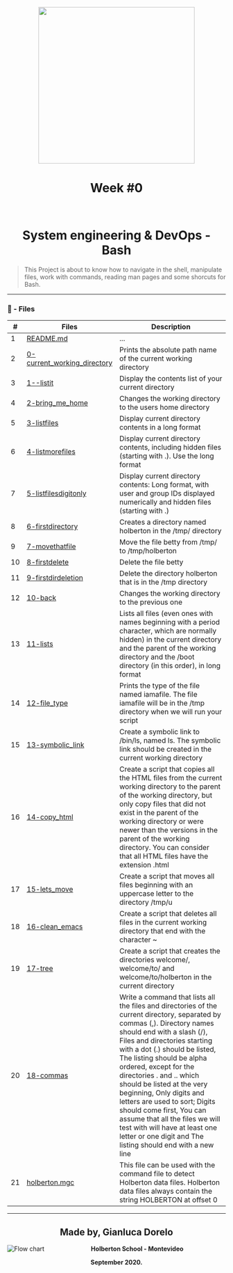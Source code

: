 <p align="center">
  <img src="https://www.holbertonschool.com/holberton-logo.png" width="360"/>
   <h1 align="center">Week #0</h1>
    <br>

<h1 align="center">System engineering & DevOps - Bash</h1>


> This Project is about to know how to navigate in the shell, manipulate files, work with commands, reading man pages and some shorcuts for Bash.
---
### :memo: - Files

#|Files|Description
---|---|---
1|[README.md](./README.md)| ...
2|[0-current_working_directory](./0-current_working_directory)|Prints the absolute path name of the current working directory
3|[1--listit](./1--listit)|Display the contents list of your current directory
4|[2-bring_me_home](./2-bring_me_home)|Changes the working directory to the users home directory
5|[3-listfiles](./3-listfiles)|Display current directory contents in a long format
6|[4-listmorefiles](./4-listmorefiles)|Display current directory contents, including hidden files (starting with .). Use the long format
7|[5-listfilesdigitonly](./5-listfilesdigitonly)|Display current directory contents: Long format, with user and group IDs displayed numerically and hidden files (starting with .)
8|[6-firstdirectory](./6-firstdirectory)|Creates a directory named holberton in the /tmp/ directory
9|[7-movethatfile](./7-movethatfile)|Move the file betty from /tmp/ to /tmp/holberton
10|[8-firstdelete](./8-firstdelete)|Delete the file betty
11|[9-firstdirdeletion](./9-firstdirdeletion)|Delete the directory holberton that is in the /tmp directory
12|[10-back](./10-back)|Changes the working directory to the previous one
13|[11-lists](./11-lists)|Lists all files (even ones with names beginning with a period character, which are normally hidden) in the current directory and the parent of the working directory and the /boot directory (in this order), in long format
14|[12-file_type](./12-file_type)|Prints the type of the file named iamafile. The file iamafile will be in the /tmp directory when we will run your script
15|[13-symbolic_link](./13-symbolic_link)|Create a symbolic link to /bin/ls, named ls. The symbolic link should be created in the current working directory
16|[14-copy_html](./14-copy_html)|Create a script that copies all the HTML files from the current working directory to the parent of the working directory, but only copy files that did not exist in the parent of the working directory or were newer than the versions in the parent of the working directory. You can consider that all HTML files have the extension .html
17|[15-lets_move](./15-lets_move)|Create a script that moves all files beginning with an uppercase letter to the directory /tmp/u
18|[16-clean_emacs](./16-clean_emacs)|Create a script that deletes all files in the current working directory that end with the character ~
19|[17-tree](./17-tree)|Create a script that creates the directories welcome/, welcome/to/ and welcome/to/holberton in the current directory
20|[18-commas](./18-commas)|Write a command that lists all the files and directories of the current directory, separated by commas (,). Directory names should end with a slash (/), Files and directories starting with a dot (.) should be listed, The listing should be alpha ordered, except for the directories . and .. which should be listed at the very beginning, Only digits and letters are used to sort; Digits should come first, You can assume that all the files we will test with will have at least one letter or one digit and The listing should end with a new line
21|[holberton.mgc](./holberton.mgc)|This file can be used with the command file to detect Holberton data files. Holberton data files always contain the string HOLBERTON at offset 0


---
<p align="center">
    <h2 align="center">Made by, Gianluca Dorelo</h2>
      </a>
      </p>
</p>
<p align="center">
   <img src="https://www.holbertonschool.com/holberton-logo.png"
     alt="Flow chart"
     style="float: left; margin-right: 10px;">
</p>
<p align="center">
<b>Holberton School - Montevideo<b><br>
</p>
<p align="center">
<b>September 2020.<b>
</p>
